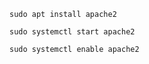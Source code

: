 ```
sudo apt install apache2
```

```
sudo systemctl start apache2
```

```
sudo systemctl enable apache2
```